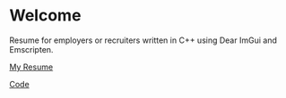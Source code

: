 # Welcome
Resume for employers or recruiters written in C++ using Dear ImGui and Emscripten.

[My Resume](https://wwilliams741.github.io/resume.html)

[Code](https://github.com/WWilliams741/WWilliams741.github.io)
